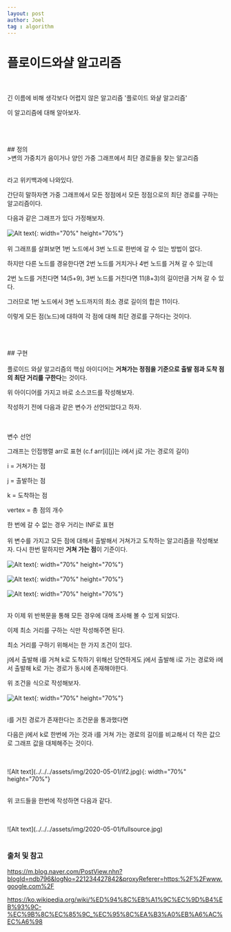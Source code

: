 ```yaml
---
layout: post
author: Joel
tag : algorithm
---
```


플로이드와샬 알고리즘
===================

<br>
<br>
긴 이름에 비해 생각보다 어렵지 않은 알고리즘 '플로이드 와샬 알고리즘'

이 알고리즘에 대해 알아보자.

<br>
<br>
<br>
## 정의
<br>
>변의 가중치가 음이거나 양인 가중 그래프에서 최단 경로들을 찾는 알고리즘

<br>
<br>

라고 위키백과에 나와있다.

간단히 말하자면 가중 그래프에서 모든 정점에서 모든 정점으로의 최단 경로를 구하는 알고리즘이다.


다음과 같은 그래프가 있다 가정해보자.
<br>
<br>
![Alt text](../../../assets/img/2020-05-01/graph1.jpg){: width="70%" height="70%"}
<br>
<br>
위 그래프를 살펴보면 1번 노드에서 3번 노드로 한번에 갈 수 있는 방법이 없다.

하지만 다른 노드를 경유한다면 2번 노드를 거치거나 4번 노드를 거쳐 갈 수 있는데

2번 노드를 거친다면 14(5+9), 3번 노드를 거친다면 11(8+3)의 길이만큼 거쳐 갈 수 있다.

그러므로 1번 노드에서 3번 노드까지의 최소 경로 길이의 합은 11이다.

이렇게 모든 점(노드)에 대하여 각 점에 대해 최단 경로를 구하다는 것이다.

<br>
<br>
<br>
## 구현
<br>
<br>
플로이드 와샬 알고리즘의 핵심 아이디어는 <strong>거쳐가는 정점을 기준으로 출발 점과 도착 점의 최단 거리를 구한다</strong>는 것이다.

위 아이디어를 가지고 바로 소스코드를 작성해보자.

작성하기 전에 다음과 같은 변수가 선언되었다고 하자.

<br>
<br>
변수 선언

그래프는 인접행렬 arr로 표현
(c.f arr[i][j]는 i에서 j로 가는 경로의 길이)

i = 거쳐가는 점 

j = 출발하는 점

k = 도착하는 점

vertex = 총 점의 개수

한 번에 갈 수 없는 경우 거리는 INF로 표현
<br>
<br>
위 변수를 가지고 모든 점에 대해서 출발해서 거쳐가고 도착하는 알고리즘을 작성해보자. 다시 한번 말하지만 <strong>거쳐 가는 점</strong>이 기준이다.
<br>
<br>
![Alt text](../../../assets/img/2020-05-01/source1.jpg){: width="70%" height="70%"}
<br>
<br>
![Alt text](../../../assets/img/2020-05-01/source2.jpg){: width="70%" height="70%"}
<br>
<br>
![Alt text](../../../assets/img/2020-05-01/source3.jpg){: width="70%" height="70%"}
<br>
<br>

자 이제 위 반복문을 통해 모든 경우에 대해 조사해 볼 수 있게 되었다.

이제 최소 거리를 구하는 식만 작성해주면 된다.

최소 거리를 구하기 위해서는 한 가지 조건이 있다. 

j에서 출발해 i를 거쳐 k로 도착하기 위해선 당연하게도  j에서 출발해 i로 가는 경로와 i에서 출발해 k로 가는 경로가 동시에 존재해야한다.

위 조건을 식으로 작성해보자.
<br>
<br>
![Alt text](../../../assets/img/2020-05-01/if1.jpg){: width="70%" height="70%"}
<br>
<br>

i를 거친 경로가 존재한다는 조건문을 통과했다면 

다음은 j에서 k로 한번에 가는 것과 i를 거쳐 가는 경로의 길이를 비교해서 더 작은 값으로 그래프 값을 대체해주는 것이다.

<br>
<br>
![Alt text](../../../assets/img/2020-05-01/if2.jpg){: width="70%" height="70%"}
<br>
<br>

위 코드들을 한번에 작성하면 다음과 같다.

<br>
<br>
![Alt text](../../../assets/img/2020-05-01/fullsource.jpg)
<br>
<br>


### 출처 및 참고

<https://m.blog.naver.com/PostView.nhn?blogId=ndb796&logNo=221234427842&proxyReferer=https:%2F%2Fwww.google.com%2F>

<https://ko.wikipedia.org/wiki/%ED%94%8C%EB%A1%9C%EC%9D%B4%EB%93%9C-%EC%9B%8C%EC%85%9C_%EC%95%8C%EA%B3%A0%EB%A6%AC%EC%A6%98>

